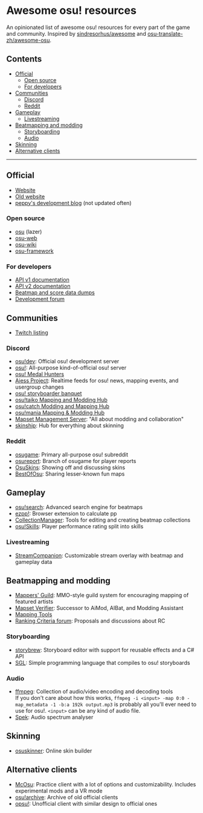 # Awesome osu! resources

An opinionated list of awesome osu! resources for every part of the game and community. Inspired by [sindresorhus/awesome](https://github.com/sindresorhus/awesome) and [osu-translate-zh/awesome-osu](https://github.com/osu-translate-zh/awesome-osu).

## Contents

- [Official](#official)
  - [Open source](#open-source)
  - [For developers](#for-developers)
- [Communities](#communities)
  - [Discord](#discord)
  - [Reddit](#reddit)
- [Gameplay](#gameplay)
  - [Livestreaming](#livestreaming)
- [Beatmapping and modding](#beatmapping-and-modding)
  - [Storyboarding](#storyboarding)
  - [Audio](#audio)
- [Skinning](#skinning)
- [Alternative clients](#alternative-clients)

---

## Official

- [Website](https://osu.ppy.sh)
- [Old website](https://old.ppy.sh)
- [peppy's development blog](https://blog.ppy.sh) (not updated often)

### Open source

- [osu](https://github.com/ppy/osu) (lazer)
- [osu-web](https://github.com/ppy/osu-web)
- [osu-wiki](https://github.com/ppy/osu-wiki)
- [osu-framework](https://github.com/ppy/osu-framework)

### For developers

- [API v1 documentation](https://github.com/ppy/osu-api/wiki)
- [API v2 documentation](https://osu.ppy.sh/docs/index.html)
- [Beatmap and score data dumps](https://data.ppy.sh)
- [Development forum](https://osu.ppy.sh/community/forums/2)

## Communities

- [Twitch listing](https://www.twitch.tv/directory/game/osu!)

### Discord

- [osu!dev](https://discord.gg/ppy): Official osu! development server
- [osu!](https://discord.gg/0Vxo9AsejDkGlk3H): All-purpose kind-of-official osu! server
- [osu! Medal Hunters](https://discord.gg/8qpNTs6)
- [Aiess Project](https://discord.gg/2XV5dcW): Realtime feeds for osu! news, mapping events, and usergroup changes
- [osu! storyboarder banquet](https://discord.gg/B8NX7YW)
- [osu!taiko Mapping and Modding Hub](https://discord.gg/8RJBXe8)
- [osu!catch Modding and Mapping Hub](https://discord.gg/ZuxFc4q)
- [osu!mania Mapping & Modding Hub](https://discord.gg/FqbDdYN)
- [Mapset Management Server](https://discord.gg/8BquKaS): "All about modding and collaboration"
- [skinship](https://discord.gg/AZ79xJb): Hub for everything about skinning

### Reddit

- [osugame](https://www.reddit.com/r/osugame/): Primary all-purpose osu! subreddit
- [osureport](https://www.reddit.com/r/osureport/): Branch of osugame for player reports
- [OsuSkins](https://www.reddit.com/r/OsuSkins/): Showing off and discussing skins
- [BestOfOsu](https://www.reddit.com/r/bestofosu/): Sharing lesser-known fun maps

## Gameplay

- [osu!search](https://osusearch.com/): Advanced search engine for beatmaps
- [ezpp!](https://github.com/oamaok/ezpp): Browser extension to calculate pp
- [CollectionManager](https://github.com/Piotrekol/CollectionManager): Tools for editing and creating beatmap collections
- [osu!Skills](http://osuskills.com/): Player performance rating split into skills

### Livestreaming

- [StreamCompanion](https://github.com/Piotrekol/StreamCompanion): Customizable stream overlay with beatmap and gameplay data

## Beatmapping and modding

- [Mappers' Guild](https://mappersguild.com/): MMO-style guild system for encouraging mapping of featured artists
- [Mapset Verifier](https://github.com/Naxesss/MapsetVerifier): Successor to AiMod, AIBat, and Modding Assistant
- [Mapping Tools](https://mappingtools.seira.moe/)
- [Ranking Criteria forum](https://osu.ppy.sh/community/forums/87): Proposals and discussions about RC

### Storyboarding

- [storybrew](https://github.com/Damnae/storybrew): Storyboard editor with support for reusable effects and a C# API
- [SGL](https://osu.ppy.sh/community/forums/topics/118733): Simple programming language that compiles to osu! storyboards

### Audio

- [ffmpeg](https://ffmpeg.org/): Collection of audio/video encoding and decoding tools\
  If you don't care about how this works, `ffmpeg -i <input> -map 0:0 -map_metadata -1 -b:a 192k output.mp3` is probably all you'll ever need to use for osu!. `<input>` can be any kind of audio file.
- [Spek](http://spek.cc/): Audio spectrum analyser

## Skinning

- [osuskinner](https://osuskinner.com/): Online skin builder

## Alternative clients

- [McOsu](https://store.steampowered.com/app/607260/McOsu/): Practice client with a lot of options and customizability. Includes experimental mods and a VR mode
- [osu!archive](https://archive.osu.hubza.co.uk): Archive of old official clients
- [opsu!](https://itdelatrisu.github.io/opsu/): Unofficial client with similar design to official ones
